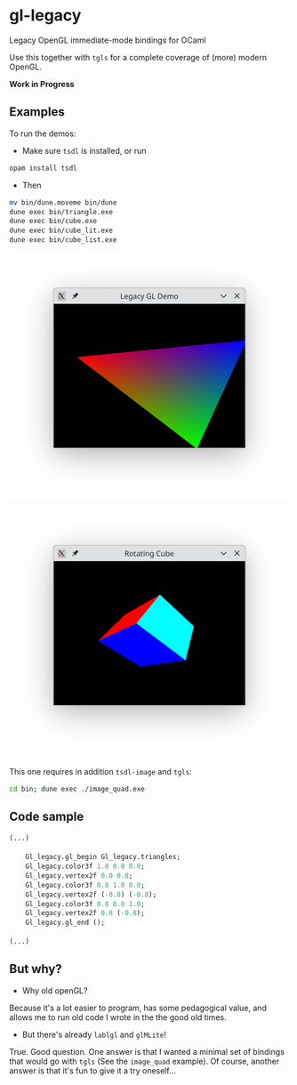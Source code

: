 # gl-legacy

Legacy OpenGL immediate-mode bindings for OCaml

Use this together with `tgls` for a complete coverage of (more) modern OpenGL.

__Work in Progress__

## Examples

To run the demos:

* Make sure `tsdl` is installed, or run
```bash
opam install tsdl
```

* Then

```bash
mv bin/dune.moveme bin/dune
dune exec bin/triangle.exe
dune exec bin/cube.exe
dune exec bin/cube_lit.exe
dune exec bin/cube_list.exe
```

![triangle](triangle.png)

![cube](cube.png)

This one requires in addition `tsdl-image` and `tgls`:

```bash
cd bin; dune exec ./image_quad.exe
```

## Code sample

```ocaml
(...)

    Gl_legacy.gl_begin Gl_legacy.triangles;
    Gl_legacy.color3f 1.0 0.0 0.0;
    Gl_legacy.vertex2f 0.0 0.8;
    Gl_legacy.color3f 0.0 1.0 0.0;
    Gl_legacy.vertex2f (-0.8) (-0.8);
    Gl_legacy.color3f 0.0 0.0 1.0;
    Gl_legacy.vertex2f 0.8 (-0.8);
    Gl_legacy.gl_end ();

(...)
```

## But why?

* Why old openGL?

Because it's a lot easier to program, has some pedagogical value, and
allows me to run old code I wrote in the the good old times.

* But there's already `lablgl` and `glMLite`!

True. Good question. One answer is that I wanted a minimal set of
bindings that would go with `tgls` (See the `image_quad` example). Of
course, another answer is that it's fun to give it a try oneself...
